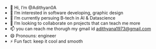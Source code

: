 - 👋 Hi, I’m @Adithyan0A
- 👀 I’m interested in software developing, graphic design
- 🌱 I’m currently persuing B-tech in AI & Datascience
- 💞️ I’m looking to collaborate on projects that can teach me more
- 📫 you can reach me thorugh my gmail id adithyana1973@gmail.com
- 😄 Pronouns: engineer
- ⚡ Fun fact: keep it cool and smooth

<!---
Adithyan0A/Adithyan0A is a ✨ special ✨ repository because its `README.md` (this file) appears on your GitHub profile.
You can click the Preview link to take a look at your changes.
--->
